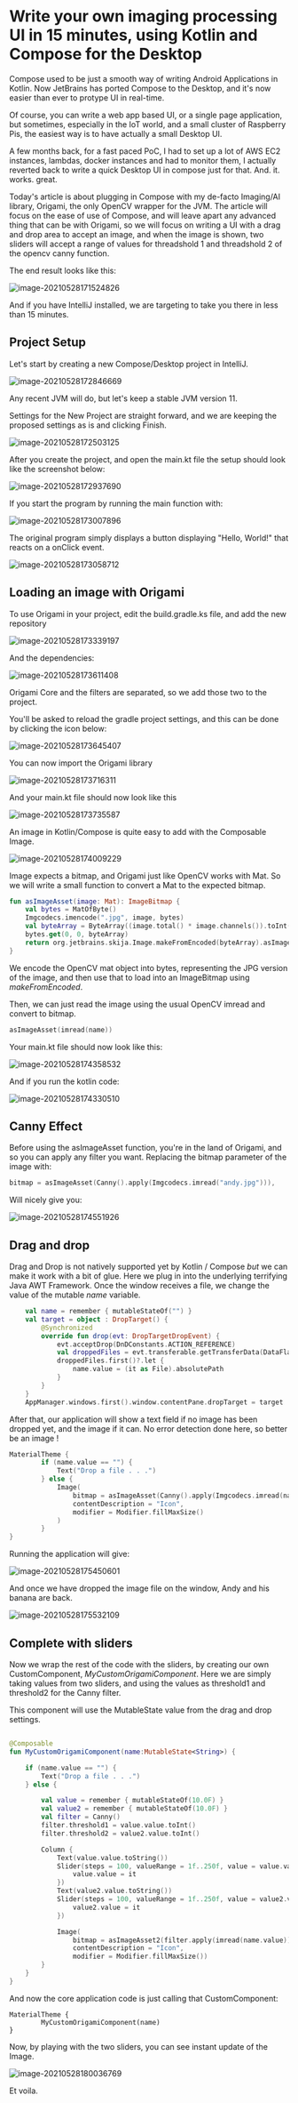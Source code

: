 # Write your own imaging processing UI in 15 minutes, using Kotlin and Compose for the Desktop

Compose used to be just a smooth way of writing Android Applications in Kotlin. Now JetBrains has ported Compose to the Desktop, and it's now easier than ever to protype UI in real-time. 

Of course, you can write a web app based UI, or a single page application, but sometimes, especially in the IoT world, and a small cluster of Raspberry Pis, the easiest way is to have actually a small Desktop UI.

A few months back, for a fast paced PoC, I had to set up a lot of AWS EC2 instances, lambdas, docker instances and had to monitor them, I actually reverted back to write a quick Desktop UI in compose just for that. And. it. works. great.

Today's article is about plugging in Compose with my de-facto Imaging/AI library, Origami, the only OpenCV wrapper for the JVM. The article will focus on the ease of use of Compose, and will leave apart any advanced thing that can be with Origami, so we will focus on writing a UI with a drag and drop area to accept an image, and when the image is shown, two sliders will accept a range of values for threadshold 1 and threadshold 2 of the opencv canny function.

The end result looks like this:

![image-20210528171524826](typora-user-images/image-20210528171524826.png)

And if you have IntelliJ installed, we are targeting to take you there in less than 15 minutes. 

## Project Setup

Let's start by creating a new Compose/Desktop project in IntelliJ.

![image-20210528172846669](typora-user-images/image-20210528172846669.png)

Any recent JVM will do, but let's keep a stable JVM version 11.

Settings for the New Project are straight forward, and we are keeping the proposed settings as is and clicking Finish.

![image-20210528172503125](typora-user-images/image-20210528172503125.png)

After you create the project, and open the main.kt file the setup should look like the screenshot below:

![image-20210528172937690](typora-user-images/image-20210528172937690.png)

If you start the program by running the main function with:

![image-20210528173007896](typora-user-images/image-20210528173007896.png)



The original program simply displays a button displaying "Hello, World!" that reacts on a onClick event.

![image-20210528173058712](typora-user-images/image-20210528173058712.png)

## Loading an image with Origami

To use Origami in your project, edit the build.gradle.ks file, and add the new repository

![image-20210528173339197](typora-user-images/image-20210528173339197.png)

And the dependencies:

![image-20210528173611408](typora-user-images/image-20210528173611408.png)

Origami Core and the filters are separated, so we add those two to the project.

You'll be asked to reload the gradle project settings, and this can be done by clicking the icon below:

![image-20210528173645407](typora-user-images/image-20210528173645407.png)

You can now import the Origami library

![image-20210528173716311](typora-user-images/image-20210528173716311.png)

And your main.kt file should now look like this

![image-20210528173735587](typora-user-images/image-20210528173735587.png)

An image in Kotlin/Compose is quite easy to add with the Composable Image.

![image-20210528174009229](typora-user-images/image-20210528174009229.png)

Image expects a bitmap, and Origami just like OpenCV works with Mat. So we will write a small function to convert a Mat to the expected bitmap.

```kotlin
fun asImageAsset(image: Mat): ImageBitmap {
    val bytes = MatOfByte()
    Imgcodecs.imencode(".jpg", image, bytes)
    val byteArray = ByteArray((image.total() * image.channels()).toInt())
    bytes.get(0, 0, byteArray)
    return org.jetbrains.skija.Image.makeFromEncoded(byteArray).asImageBitmap()
}
```

We encode the OpenCV mat object into bytes, representing the JPG version of the image, and then use that to load into an ImageBitmap using *makeFromEncoded*.

Then, we can just read the image using the usual OpenCV imread and convert to bitmap.

```kotlin
asImageAsset(imread(name))
```

Your main.kt file should now look like this:

![image-20210528174358532](typora-user-images/image-20210528174358532.png)

And if you run the kotlin code:

![image-20210528174330510](typora-user-images/image-20210528174330510.png)

## Canny Effect

Before using the asImageAsset function, you're in the land of Origami, and so you can apply any filter you want. Replacing the bitmap parameter of the image with:

```kotlin
bitmap = asImageAsset(Canny().apply(Imgcodecs.imread("andy.jpg"))),
```

Will nicely give you:

![image-20210528174551926](typora-user-images/image-20210528174551926.png)



## Drag and drop

Drag and Drop is not natively supported yet by Kotlin / Compose *but* we can make it work with a bit of glue. Here we plug in into the underlying terrifying Java AWT Framework. Once the window receives a file, we change the value of the mutable *name* variable. 

```kotlin
    val name = remember { mutableStateOf("") }
    val target = object : DropTarget() {
        @Synchronized
        override fun drop(evt: DropTargetDropEvent) {
            evt.acceptDrop(DnDConstants.ACTION_REFERENCE)
            val droppedFiles = evt.transferable.getTransferData(DataFlavor.javaFileListFlavor) as List<*>
            droppedFiles.first()?.let {
                name.value = (it as File).absolutePath
            }
        }
    }
    AppManager.windows.first().window.contentPane.dropTarget = target
```

After that, our application will show a text field if no image has been dropped yet, and the image if it can. No error detection done here, so better be an image !

```kotlin
MaterialTheme {
        if (name.value == "") {
            Text("Drop a file . . .")
        } else {
            Image(
                bitmap = asImageAsset(Canny().apply(Imgcodecs.imread(name.value))),
                contentDescription = "Icon",
                modifier = Modifier.fillMaxSize()
            )
        }
}
```

Running the application will give:

![image-20210528175450601](typora-user-images/image-20210528175450601.png)

And once we have dropped the image file on the window, Andy and his banana are back.

![image-20210528175532109](typora-user-images/image-20210528175532109.png)

## Complete with sliders

Now we wrap the rest of the code with the sliders, by creating our own CustomComponent, *MyCustomOrigamiComponent*. Here we are simply taking values from two sliders, and using the values as threshold1 and threshold2 for the Canny filter. 

This component will use the MutableState value from the drag and drop settings.

```kotlin

@Composable
fun MyCustomOrigamiComponent(name:MutableState<String>) {

    if (name.value == "") {
        Text("Drop a file . . .")
    } else {

        val value = remember { mutableStateOf(10.0F) }
        val value2 = remember { mutableStateOf(10.0F) }
        val filter = Canny()
        filter.threshold1 = value.value.toInt()
        filter.threshold2 = value2.value.toInt()

        Column {
            Text(value.value.toString())
            Slider(steps = 100, valueRange = 1f..250f, value = value.value, onValueChange = {
                value.value = it
            })
            Text(value2.value.toString())
            Slider(steps = 100, valueRange = 1f..250f, value = value2.value, onValueChange = {
                value2.value = it
            })

            Image(
                bitmap = asImageAsset2(filter.apply(imread(name.value))),
                contentDescription = "Icon",
                modifier = Modifier.fillMaxSize())
        }
    }
}
```

And now the core application code is just calling that CustomComponent:

```
MaterialTheme {
        MyCustomOrigamiComponent(name)
}
```

Now, by playing with the two sliders, you can see instant update of the Image.

![image-20210528180036769](typora-user-images/image-20210528180036769.png)

 Et voila.